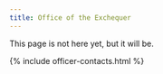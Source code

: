 ```yaml
---
title: Office of the Exchequer
---
```


This page is not here yet, but it will be.

{% include officer-contacts.html %}